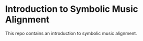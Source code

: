 # Introduction to Symbolic Music Alignment

This repo contains an introduction to symbolic music alignment.
